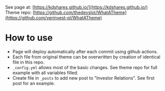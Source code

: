 See page at: [https://kdshares.github.io/](https://kdshares.github.io/)
Theme repo: [https://github.com/thedevslot/WhatATheme](https://github.com/verinvest-pl/WhatATheme)

# How to use

* Page will deploy automatically after each commit using github actions. 
* Each file from original theme can be overwritten by creation of identical file in this repo. 
* `_config.yml` allows most of the basic changes. See theme repo for full example with all variables filled.
* Create file in `_posts` to add new post to "Investor Relations". See first post for an example.
